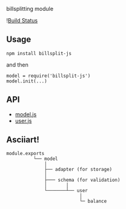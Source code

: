 billsplitting module 

\![Build Status](https://travis-ci.org/coderofsalvation/billsplit-js.svg?branch=master)

## Usage

    npm install billsplit-js

and then 

    model = require('billsplit-js')
    model.init(...)

## API

* [model.js](doc/model.js.md)
* [user.js](doc/user.js.md)

## Asciiart!

    module.exports
              └── model
                  │
                  ├── adapter (for storage)
                  │
                  ├─── schema (for validation)
                  │       │
                  └───────┴── user
                               │
                               └─ balance

